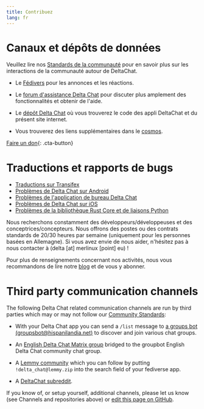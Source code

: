 ```yaml
---
title: Contribuez
lang: fr
---
```


# Canaux et dépôts de données

Veuillez lire nos [Standards de la communauté](community-standards) pour en savoir plus sur les interactions de la communauté autour de DeltaChat.

- Le [Fédivers](https://chaos.social/web/@delta) pour les annonces et les réactions.

- Le [forum d'assistance Delta Chat](https://support.delta.chat) pour discuter plus amplement des fonctionnalités et obtenir de l'aide.

- Le [dépôt Delta Chat](https://github.com/deltachat/) où vous trouverez le code des appli DeltaChat et du présent site internet.

- Vous trouverez des liens supplémentaires dans le [cosmos](https://cosmos.delta.chat).

[Faire un don](donate){: .cta-button}

# Traductions et rapports de bugs

- [Traductions sur Transifex](https://www.transifex.com/delta-chat/public/)
- [Problèmes de Delta Chat sur Android](https://github.com/deltachat/deltachat-android/issues)
- [Problèmes de l'application de bureau Delta Chat](https://github.com/deltachat/deltachat-desktop/issues)
- [Problèmes de Delta Chat sur iOS](https://github.com/deltachat/deltachat-ios/issues)
- [Problèmes de la bibliothèque Rust Core et de liaisons Python](https://github.com/deltachat/deltachat-core-rust/issues)

Nous recherchons constamment des développeurs/développeuses et des conceptrices/concepteurs.
Nous offrons des postes ou des contrats standards de 20/30 heures par semaine (uniquement pour les personnes basées en Allemagne). 
Si vous avez envie de nous aider, n'hésitez pas à nous contacter à (delta [at] merlinux [point] eu) !

Pour plus de renseignements concernant nos activités, nous vous recommandons de lire notre [blog](https://delta.chat/en/blog) et de vous y abonner.


# Third party communication channels 

The following Delta Chat related communication channels are run by third parties
which may or may not follow our [Community Standards](community-standards): 

- With your Delta Chat app you can send a `/list` message to 
  [a groups bot (groupsbot@hispanilandia.net)](mailto:groupsbot@hispanilandia.net)
  to discover and join various chat groups.

- An [English Delta Chat Matrix group](https://app.element.io/#/room/#Delta.Chat:matrix.org)
  bridged to the groupbot English Delta Chat community chat group.

- A [Lemmy community](https://lemmy.zip/c/delta_chat)
  which you can follow by putting `!delta_chat@lemmy.zip` 
  into the search field of your fediverse app.

- A [DeltaChat subreddit](https://old.reddit.com/r/DeltaChat/).

If you know of, or setup yourself, additional channels,
please let us know (see Channels and repositories above)
or [edit this page on GitHub](https://github.com/deltachat/deltachat-pages/edit/master/en/contribute.md).
